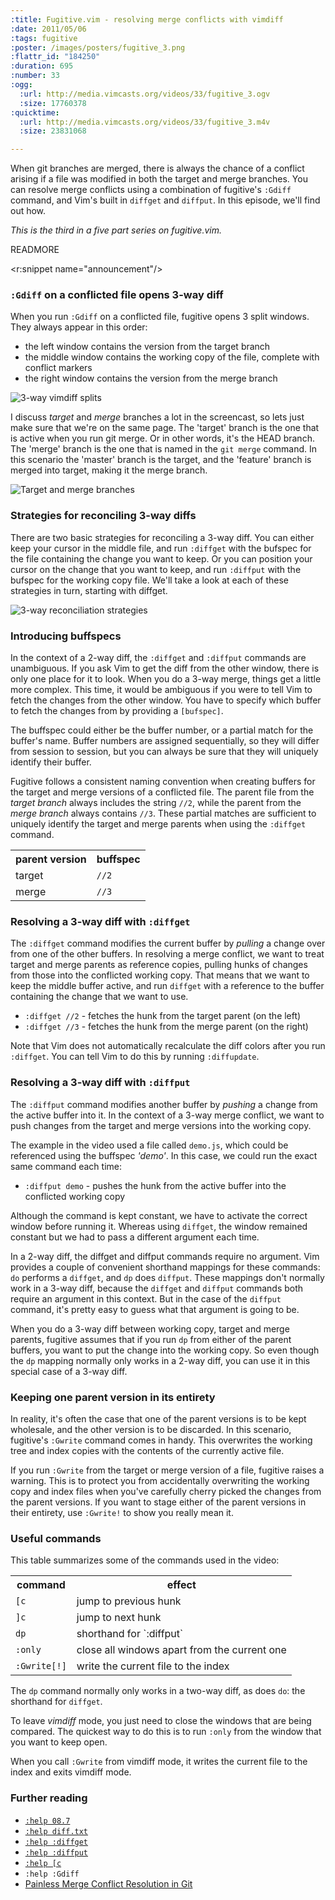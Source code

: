 ```yaml
--- 
:title: Fugitive.vim - resolving merge conflicts with vimdiff
:date: 2011/05/06
:tags: fugitive
:poster: /images/posters/fugitive_3.png
:flattr_id: "184250"
:duration: 695
:number: 33
:ogg: 
  :url: http://media.vimcasts.org/videos/33/fugitive_3.ogv
  :size: 17760378
:quicktime: 
  :url: http://media.vimcasts.org/videos/33/fugitive_3.m4v
  :size: 23831068

---
```


When git branches are merged, there is always the chance of a conflict arising if a file was modified in both the target and merge branches. You can resolve merge conflicts using a combination of fugitive's `:Gdiff` command, and Vim's built in `diffget` and `diffput`. In this episode, we'll find out how.

*This is the third in a five part series on fugitive.vim.*

READMORE

<r:snippet name="announcement"/>

### `:Gdiff` on a conflicted file opens 3-way diff

When you run `:Gdiff` on a conflicted file, fugitive opens 3 split windows. They always appear in this order:

* the left window contains the version from the target branch
* the middle window contains the working copy of the file, complete with conflict markers
* the right window contains the version from the merge branch

![3-way vimdiff splits](/images/blog/3-way-vimdiff.png)

I discuss *target* and *merge* branches a lot in the screencast, so lets just make sure that we're on the same page. The 'target' branch is the one that is active when you run git merge. Or in other words, it's the HEAD branch. The 'merge' branch is the one that is named in the `git merge` command. In this scenario the 'master' branch is the target, and the 'feature' branch is merged into target, making it the merge branch.

![Target and merge branches](/images/blog/target-merge-branches.png)

### Strategies for reconciling 3-way diffs

There are two basic strategies for reconciling a 3-way diff. You can either keep your cursor in the middle file, and run `:diffget` with the bufspec for the file containing the change you want to keep. Or you can position your cursor on the change that you want to keep, and run `:diffput` with the bufspec for the working copy file. We'll take a look at each of these strategies in turn, starting with diffget.

![3-way reconciliation strategies](/images/blog/3-way-reconciliation.png)

### Introducing buffspecs

In the context of a 2-way diff, the `:diffget` and `:diffput` commands are unambiguous. If you ask Vim to get the diff from the other window, there is only one place for it to look. When you do a 3-way merge, things get a little more complex. This time, it would be ambiguous if you were to tell Vim to fetch the changes from the other window. You have to specify which buffer to fetch the changes from by providing a `[bufspec]`.

The buffspec could either be the buffer number, or a partial match for the buffer's name. Buffer numbers are assigned sequentially, so they will differ from session to session, but you can always be sure that they will uniquely identify their buffer.

Fugitive follows a consistent naming convention when creating buffers for the target and merge versions of a conflicted file. The parent file from the *target branch* always includes the string `//2`, while the parent from the *merge branch* always contains `//3`. These partial matches are sufficient to uniquely identify the target and merge parents when using the `:diffget` command.

<table>
  <tr>
    <th>parent version</th>
    <th>buffspec</th>
  </tr>
  <tr>
    <td>target</td>
    <td><code>//2</code></td>
  </tr>
  <tr>
    <td>merge</td>
    <td><code>//3</code></td>
  </tr>
</table>


### Resolving a 3-way diff with `:diffget`

The `:diffget` command modifies the current buffer by *pulling* a change over from one of the other buffers. In resolving a merge conflict, we want to treat target and merge parents as reference copies, pulling hunks of changes from those into the conflicted working copy. That means that we want to keep the middle buffer active, and run `diffget` with a reference to the buffer containing the change that we want to use. 

* `:diffget //2` - fetches the hunk from the target parent (on the left)
* `:diffget //3` - fetches the hunk from the merge parent (on the right)

Note that Vim does not automatically recalculate the diff colors after you run `:diffget`. You can tell Vim to do this by running `:diffupdate`.

### Resolving a 3-way diff with `:diffput`

The `:diffput` command modifies another buffer by *pushing* a change from the active buffer into it. In the context of a 3-way merge conflict, we want to push changes from the target and merge versions into the working copy.

The example in the video used a file called `demo.js`, which could be referenced using the buffspec *'demo'*. In this case, we could run the exact same command each time:

* `:diffput demo` - pushes the hunk from the active buffer into the conflicted working copy

Although the command is kept constant, we have to activate the correct window before running it. Whereas using `diffget`, the window remained constant but we had to pass a different argument each time.

In a 2-way diff, the diffget and diffput commands require no argument. Vim provides a couple of convenient shorthand mappings for these commands: `do` performs a `diffget`, and `dp` does `diffput`. These mappings don't normally work in a 3-way diff, because the `diffget` and `diffput` commands both require an argument in this context. But in the case of the `diffput` command, it's pretty easy to guess what that argument is going to be.

When you do a 3-way diff between working copy, target and merge parents, fugitive assumes that if you run `dp` from either of the parent buffers, you want to put the change into the working copy. So even though the `dp` mapping normally only works in a 2-way diff, you can use it in this special case of a 3-way diff.

### Keeping one parent version in its entirety

In reality, it's often the case that one of the parent versions is to be kept wholesale, and the other version is to be discarded. In this scenario, fugitive's `:Gwrite` command comes in handy. This overwrites the working tree and index copies with the contents of the currently active file.

If you run `:Gwrite` from the target or merge version of a file, fugitive raises a warning. This is to protect you from accidentally overwriting the working copy and index files when you've carefully cherry picked the changes from the parent versions. If you want to stage either of the parent versions in their entirety, use `:Gwrite!` to show you really mean it.

### Useful commands

This table summarizes some of the commands used in the video:

<table>
  <tr>
    <th>command</th>
    <th>effect</th>
  </tr>
  <tr>
    <td><code>[c</code></td>
    <td>jump to previous hunk</td>
  </tr>
  <tr>
    <td><code>]c</code></td>
    <td>jump to next hunk</td>
  </tr>
  <tr>
    <td><code>dp</code></td>
    <td>shorthand for `:diffput`</td>
  </tr>
  <tr>
    <td><code>:only</code></td>
    <td>close all windows apart from the current one</td>
  </tr>
  <tr>
    <td><code>:Gwrite[!]</code></td>
    <td>write the current file to the index</td>
  </tr>
</table>

The `dp` command normally only works in a two-way diff, as does `do`: the shorthand for `diffget`. 

To leave *vimdiff* mode, you just need to close the windows that are being compared. The quickest way to do this is to run `:only` from the window that you want to keep open.

When you call `:Gwrite` from vimdiff mode, it writes the current file to the index and exits vimdiff mode.

### Further reading

* [`:help 08.7`][8.7]
* [`:help diff.txt`][diff]
* [`:help :diffget`][diffget]
* [`:help :diffput`][diffput]
* [`:help [c`][nc]
* `:help :Gdiff`
* [Painless Merge Conflict Resolution in Git][painless]


[gdiff]: https://github.com/tpope/vim-fugitive/blob/762bfa79795146ee44d50d4ce8b3e36efcb603b8/doc/fugitive.txt#L128-135
[32]: http://vimcasts.org/e/32
[8.7]: http://vimdoc.sourceforge.net/htmldoc/usr_08.html#08.7
[diff]: http://vimdoc.sourceforge.net/htmldoc/diff.html
[diffput]: http://vimdoc.sourceforge.net/htmldoc/diff.html#:diffput
[diffget]: http://vimdoc.sourceforge.net/htmldoc/diff.html#:diffget
[nc]: http://vimdoc.sourceforge.net/htmldoc/diff.html#jumpto-diffs
[painless]: http://blog.wuwon.id.au/2010/09/painless-merge-conflict-resolution-in.html
